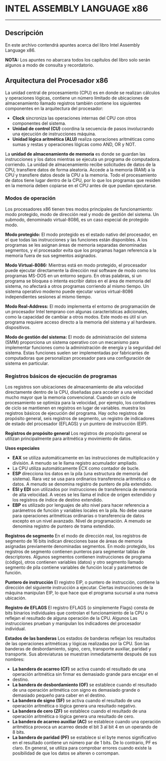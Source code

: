 # INTEL ASSEMBLY LANGUAGE x86
* * *
## Descripción
En este archivo contendrá apuntes acerca del libro Intel Assembly Language x86.

**NOTA:** Los apuntes no abarcara todos los capítulos del libro solo serán algunos a modo de
consulta y recordatorio.

## Arquitectura del Procesador x86
La unidad central de procesamiento (CPU) es en donde se realizan cálculos y operaciones lógicas, contiene un número límitado de ubicaciones
de almacenamiento llamado registros también contiene los siguientes componentes en la arquitectura del procesador:

* **Clock** sincroniza  las operaciones internas del CPU con otros componentes del sistema.
* **Unidad de control (CU)** coordina la secuencia de pasos involucrando una ejecución de instrucciones máquina.
* **Unidad lógica aritmética (ALU)** realiza operaciones aritméticas como sumas y restas y operaciones lógicas como AND, OR y NOT.

La **unidad de almacenamiento de memoria** es donde se guardan las instrucciones y los datos mientras se ejecuta un programa de computadora.
corriendo. La unidad de almacenamiento recibe solicitudes de datos de la CPU, transfiere datos de forma aleatoria. Accede a la memoria (RAM) 
a la CPU y transfiere datos desde la CPU a la memoria. Todo el procesamiento de datos tiene lugar dentro de la CPU, 
por lo que los programas que residen en la memoria deben copiarse en el CPU antes de que puedan ejecutarse.

### Modos de operación
Los procesadores x86 tienen tres modos principales de funcionamiento: modo protegido, modo de dirección real y modo de gestión del sistema. 
Un submodo, denominado virtual-8086, es un caso especial de protegido
modo.

**Modo protegido:** El modo protegido es el estado nativo del procesador, en el que todas las instrucciones y las funciones están disponibles. 
A los programas se les asignan áreas de memoria separadas denominadas segmentos, y el procesador evita que los programas hagan referencia a la 
memoria fuera de sus segmentos asignados.

**Modo Virtual-8086:** Mientras está en modo protegido, el procesador puede ejecutar directamente la dirección real software de modo como los 
programas MS-DOS en un entorno seguro. En otras palabras, si un programa se bloquea o intenta escribir datos en el área de memoria del sistema, 
no afectará a otros programas corriendo al mismo tiempo. Un sistema operativo moderno puede ejecutar varios virtual-8086 independientes
sesiones al mismo tiempo.

**Modo Real-Address:** El modo implementa el entorno de programación de un procesador Intel temprano con algunas características adicionales, 
como la capacidad de cambiar a otros modos. Este modo es útil si un programa requiere acceso directo a la memoria del sistema y al hardware.
dispositivos.

**Modo de gestión del sistema:** El modo de administración del sistema (SMM) proporciona un sistema operativo con un mecanismo para implementar 
funciones como la administración de energía y la seguridad del sistema. Estas funciones suelen ser implementadas por fabricantes de computadoras 
que personalizan procesador para una configuración de sistema en particular.

### Registros básicos de ejecución de programas
Los registros son ubicaciones de almacenamiento de alta velocidad directamente dentro de la CPU, diseñadas para acceder a una velocidad mucho 
mayor que la memoria convencional. Cuando un ciclo de procesamiento se optimiza para la velocidad, por ejemplo, los contadores de ciclo se 
mantienen en registros en lugar de variables. muestra los registros básicos de ejecución del programa. Hay ocho registros de propósito general, 
seis registros de segmento, un registro de indicadores de estado del procesador (EFLAGS) y un puntero de instrucción (EIP).

**Registros de propósito general** Los registros de propósito general se utilizan principalmente para aritmética y movimiento de datos.

**Usos especiales**
* **EAX** se utiliza automáticamente en las instrucciones de multiplicación y división. A menudo se le llama registro acumulador ampliado.
* La CPU utiliza automáticamente ECX como contador de bucle.
* **ESP** direcciona los datos en la pila (una estructura de memoria del sistema). Rara vez se usa para ordinarios transferencia aritmética o de 
datos. A menudo se denomina registro de puntero de pila extendido.
* **ESI y EDI** son utilizados por instrucciones de transferencia de memoria de alta velocidad. A veces se les llama el índice de origen extendido 
y los registros de índice de destino extendido.
* **EBP** es utilizado por lenguajes de alto nivel para hacer referencia a parámetros de función y variables locales en la pila. No debe usarse 
para operaciones aritméticas ordinarias o transferencia de datos excepto en un nivel avanzado. Nivel de programación. A menudo se denomina registro 
de puntero de trama extendido.

**Registros de segmento** En el modo de dirección real, los registros de segmento de 16 bits indican direcciones base de áreas de memoria asignadas 
previamente denominadas segmentos. En modo protegido, los registros de segmento contienen punteros para segmentar tablas de descriptores. Algunos 
segmentos contienen instrucciones de programa (código), otros contienen variables (datos) y otro segmento llamado segmento de pila contiene 
variables de función local y parámetros de función.

**Puntero de instrucción** El registro EIP, o puntero de instrucción, contiene la dirección del siguiente instrucción a ejecutar. Ciertas 
instrucciones de la máquina manipulan  EIP, lo que hace que el programa sucursal a una nueva ubicación.

**Registro de EFLAGS** El registro EFLAGS (o simplemente Flags) consta de bits binarios individuales que controlan el funcionamiento de la CPU o 
reflejan el resultado de alguna operación de la CPU. Algunos Las instrucciones prueban y manipulan los indicadores del procesador individual.

**Estados de las banderas** Los estados de banderas reflejan los resultados de las operaciones aritméticas y lógicas realizadas por la CPU. Son 
las banderas de desbordamiento, signo, cero, transporte auxiliar, paridad y transporte. Sus abreviaturas se muestran inmediatamente después de 
sus nombres:

* **La bandera de acarreo (CF)** se activa cuando el resultado de una operación aritmética sin firmar es demasiado grande para encajar en el 
* destino.
* **La bandera de desbordamiento (OF)** se establece cuando el resultado de una operación aritmética con signo es demasiado grande o
demasiado pequeño para caber en el destino.
* **La bandera de signo (SF)** se activa cuando el resultado de una operación aritmética o lógica genera una resultado negativo.
* **La bandera de cero (ZF)** se establece cuando el resultado de una operación aritmética o lógica genera una resultado de cero.
* **La bandera de acarreo auxiliar (AC)** se establece cuando una operación aritmética provoca un acarreo desde el bit 3 al bit 4 en un operando 
de 8 bits.
* **La bandera de paridad (PF)** se establece si el byte menos significativo en el resultado contiene un número par de 1 bits. De lo contrario, 
PF es claro. En general, se utiliza para comprobar errores cuando existe la posibilidad de que los datos se alteren o corrompan.
